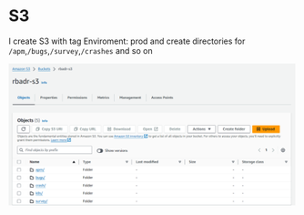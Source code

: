 
# S3


I create S3 with tag Enviroment: prod  and create directories for `/apm`,`/bugs`,`/survey`,`/crashes` and so on

![S3 Architecture](./s3-architecture.png)
